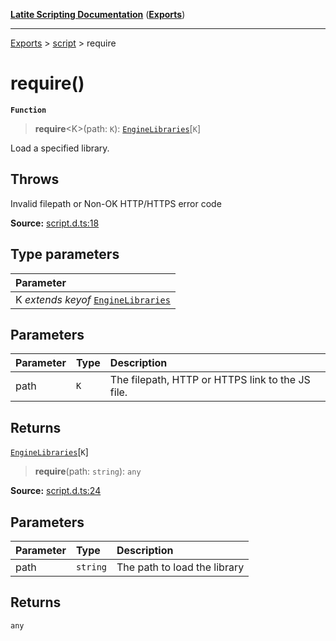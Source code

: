 [**Latite Scripting Documentation**](../../README.md) ([**Exports**](../../exports.md))

---

[Exports](../../exports.md) > [script](../index.md) > require

# require()

**`Function`**

> **require**\<K\>(path: `K`): [`EngineLibraries`](../interfaces/interface.EngineLibraries.md)[`K`]

Load a specified library.

## Throws

Invalid filepath or Non-OK HTTP/HTTPS error code

**Source:** [script.d.ts:18](https://github.com/LatiteScripting/latitescripting.github.io/blob/03ce161/definitions/script.d.ts#L18)

## Type parameters

| Parameter                                                                           |
| :---------------------------------------------------------------------------------- |
| K _extends_ _keyof_ [`EngineLibraries`](../interfaces/interface.EngineLibraries.md) |

## Parameters

| Parameter | Type | Description                                      |
| :-------- | :--- | :----------------------------------------------- |
| path      | `K`  | The filepath, HTTP or HTTPS link to the JS file. |

## Returns

[`EngineLibraries`](../interfaces/interface.EngineLibraries.md)[`K`]

> **require**(path: `string`): `any`

**Source:** [script.d.ts:24](https://github.com/LatiteScripting/latitescripting.github.io/blob/03ce161/definitions/script.d.ts#L24)

## Parameters

| Parameter | Type     | Description                  |
| :-------- | :------- | :--------------------------- |
| path      | `string` | The path to load the library |

## Returns

`any`
